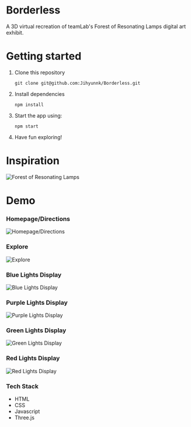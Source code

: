 # Borderless

A 3D virtual recreation of teamLab's Forest of Resonating Lamps digital art exhibit. 

# Getting started

1. Clone this repository

   ```git clone git@github.com:Jihyunnk/Borderless.git```

2. Install dependencies

    ```npm install```

3. Start the app using:

	```npm start```
  
 4. Have fun exploring!

# Inspiration

![Forest of Resonating Lamps](./images/forest_of_resonating_lamps.jpeg)

# Demo

### Homepage/Directions

![Homepage/Directions](./images/homepage.png)

### Explore 

![Explore](./images/explore.gif)

### Blue Lights Display

![Blue Lights Display](./images/blue_lights.gif)

### Purple Lights Display

![Purple Lights Display](./images/purple_lights.gif)

### Green Lights Display

![Green Lights Display](./images/green_lights.gif)

### Red Lights Display

![Red Lights Display](./images/red_lights.gif)

### Tech Stack

- HTML
- CSS
- Javascript
- Three.js
